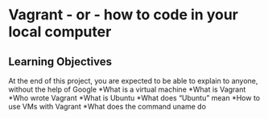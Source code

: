 # Vagrant - or - how to code in your local computer
## Learning Objectives
At the end of this project, you are expected to be able to explain to anyone, without the help of Google
*What is a virtual machine
*What is Vagrant
*Who wrote Vagrant
*What is Ubuntu
*What does “Ubuntu” mean
*How to use VMs with Vagrant
*What does the command uname do